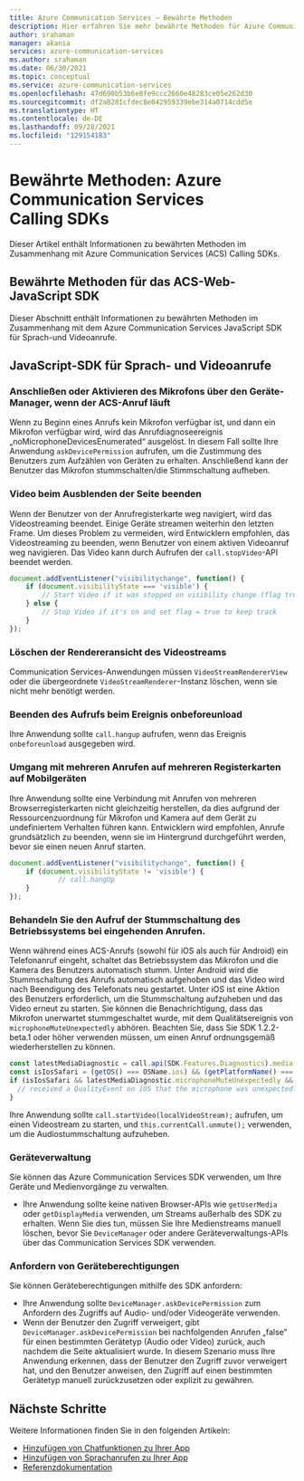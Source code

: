 ```yaml
---
title: Azure Communication Services – Bewährte Methoden
description: Hier erfahren Sie mehr bewährte Methoden für Azure Communication Services.
author: srahaman
manager: akania
services: azure-communication-services
ms.author: srahaman
ms.date: 06/30/2021
ms.topic: conceptual
ms.service: azure-communication-services
ms.openlocfilehash: 47d690b53b6e8fe9ccc2660e48283ce05e262d30
ms.sourcegitcommit: df2a8281cfdec8e042959339ebe314a0714cdd5e
ms.translationtype: HT
ms.contentlocale: de-DE
ms.lasthandoff: 09/28/2021
ms.locfileid: "129154183"
---
```

# <a name="best-practices-azure-communication-services-calling-sdks"></a>Bewährte Methoden: Azure Communication Services Calling SDKs
Dieser Artikel enthält Informationen zu bewährten Methoden im Zusammenhang mit Azure Communication Services (ACS) Calling SDKs.

## <a name="acs-web-javascript-sdk-best-practices"></a>Bewährte Methoden für das ACS-Web-JavaScript SDK
Dieser Abschnitt enthält Informationen zu bewährten Methoden im Zusammenhang mit dem Azure Communication Services JavaScript SDK für Sprach-und Videoanrufe.

## <a name="javascript-voice-and-video-calling-sdk"></a>JavaScript-SDK für Sprach- und Videoanrufe

### <a name="plug-in-microphone-or-enable-microphone-from-device-manager-when-acs-call-in-progress"></a>Anschließen oder Aktivieren des Mikrofons über den Geräte-Manager, wenn der ACS-Anruf läuft
Wenn zu Beginn eines Anrufs kein Mikrofon verfügbar ist, und dann ein Mikrofon verfügbar wird, wird das Anrufdiagnoseereignis „noMicrophoneDevicesEnumerated“ ausgelöst.
In diesem Fall sollte Ihre Anwendung `askDevicePermission` aufrufen, um die Zustimmung des Benutzers zum Aufzählen von Geräten zu erhalten. Anschließend kann der Benutzer das Mikrofon stummschalten/die Stimmschaltung aufheben.

### <a name="stop-video-on-page-hide"></a>Video beim Ausblenden der Seite beenden
Wenn der Benutzer von der Anrufregisterkarte weg navigiert, wird das Videostreaming beendet. Einige Geräte streamen weiterhin den letzten Frame. Um dieses Problem zu vermeiden, wird Entwicklern empfohlen, das Videostreaming zu beenden, wenn Benutzer von einem aktiven Videoanruf weg navigieren. Das Video kann durch Aufrufen der `call.stopVideo`-API beendet werden.
```JavaScript
document.addEventListener("visibilitychange", function() {
    if (document.visibilityState === 'visible') {
        // Start Video if it was stopped on visibility change (flag true)
    } else {
        // Stop Video if it's on and set flag = true to keep track
    }
});
```

### <a name="dispose-video-stream-renderer-view"></a>Löschen der Rendereransicht des Videostreams
Communication Services-Anwendungen müssen `VideoStreamRendererView` oder die übergeordnete `VideoStreamRenderer`-Instanz löschen, wenn sie nicht mehr benötigt werden.

### <a name="hang-up-the-call-on-onbeforeunload-event"></a>Beenden des Aufrufs beim Ereignis onbeforeunload
Ihre Anwendung sollte `call.hangup` aufrufen, wenn das Ereignis `onbeforeunload` ausgegeben wird.

### <a name="handling-multiple-calls-on-multiple-tabs-on-mobile"></a>Umgang mit mehreren Anrufen auf mehreren Registerkarten auf Mobilgeräten
Ihre Anwendung sollte eine Verbindung mit Anrufen von mehreren Browserregisterkarten nicht gleichzeitig herstellen, da dies aufgrund der Ressourcenzuordnung für Mikrofon und Kamera auf dem Gerät zu undefiniertem Verhalten führen kann. Entwicklern wird empfohlen, Anrufe grundsätzlich zu beenden, wenn sie im Hintergrund durchgeführt werden, bevor sie einen neuen Anruf starten.
```JavaScript 
document.addEventListener("visibilitychange", function() {
    if (document.visibilityState != 'visible') {
            // call.hangUp
    }
});
 ```

### <a name="handle-os-muting-call-when-phone-call-comes-in"></a>Behandeln Sie den Aufruf der Stummschaltung des Betriebssystems bei eingehenden Anrufen.
Wenn während eines ACS-Anrufs (sowohl für iOS als auch für Android) ein Telefonanruf eingeht, schaltet das Betriebssystem das Mikrofon und die Kamera des Benutzers automatisch stumm. Unter Android wird die Stummschaltung des Anrufs automatisch aufgehoben und das Video wird nach Beendigung des Telefonats neu gestartet. Unter iOS ist eine Aktion des Benutzers erforderlich, um die Stummschaltung aufzuheben und das Video erneut zu starten. Sie können die Benachrichtigung, dass das Mikrofon unerwartet stummgeschaltet wurde, mit dem Qualitätsereignis von `microphoneMuteUnexpectedly` abhören. Beachten Sie, dass Sie SDK 1.2.2-beta.1 oder höher verwenden müssen, um einen Anruf ordnungsgemäß wiederherstellen zu können.
```JavaScript
const latestMediaDiagnostic = call.api(SDK.Features.Diagnostics).media.getLatest();
const isIosSafari = (getOS() === OSName.ios) && (getPlatformName() === BrowserName.safari);
if (isIosSafari && latestMediaDiagnostic.microphoneMuteUnexpectedly && latestMediaDiagnostic.microphoneMuteUnexpectedly.value) {
  // received a QualityEvent on iOS that the microphone was unexpectedly muted - notify user to unmute their microphone and to start their video stream
}
 ```
Ihre Anwendung sollte `call.startVideo(localVideoStream);` aufrufen, um einen Videostream zu starten, und `this.currentCall.unmute();` verwenden, um die Audiostummschaltung aufzuheben.

### <a name="device-management"></a>Geräteverwaltung
Sie können das Azure Communication Services SDK verwenden, um Ihre Geräte und Medienvorgänge zu verwalten.
- Ihre Anwendung sollte keine nativen Browser-APIs wie `getUserMedia` oder `getDisplayMedia` verwenden, um Streams außerhalb des SDK zu erhalten. Wenn Sie dies tun, müssen Sie Ihre Medienstreams manuell löschen, bevor Sie `DeviceManager` oder andere Geräteverwaltungs-APIs über das Communication Services SDK verwenden.

### <a name="request-device-permissions"></a>Anfordern von Geräteberechtigungen
Sie können Geräteberechtigungen mithilfe des SDK anfordern:
- Ihre Anwendung sollte `DeviceManager.askDevicePermission` zum Anfordern des Zugriffs auf Audio- und/oder Videogeräte verwenden.
- Wenn der Benutzer den Zugriff verweigert, gibt `DeviceManager.askDevicePermission` bei nachfolgenden Anrufen „false“ für einen bestimmten Gerätetyp (Audio oder Video) zurück, auch nachdem die Seite aktualisiert wurde. In diesem Szenario muss Ihre Anwendung erkennen, dass der Benutzer den Zugriff zuvor verweigert hat, und den Benutzer anweisen, den Zugriff auf einen bestimmten Gerätetyp manuell zurückzusetzen oder explizit zu gewähren.

## <a name="next-steps"></a>Nächste Schritte
Weitere Informationen finden Sie in den folgenden Artikeln:

- [Hinzufügen von Chatfunktionen zu Ihrer App](../quickstarts/chat/get-started.md)
- [Hinzufügen von Sprachanrufen zu Ihrer App](../quickstarts/voice-video-calling/getting-started-with-calling.md)
- [Referenzdokumentation](reference.md)
